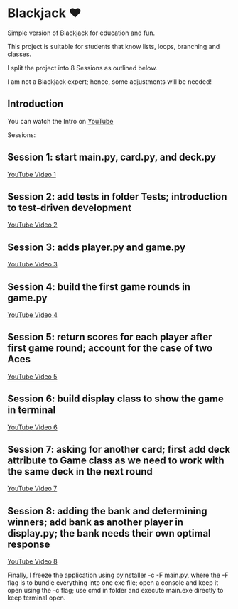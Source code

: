 # Blackjack :hearts:
Simple version of Blackjack for education and fun.

This project is suitable for students that know lists, loops, branching and classes.

I split the project into 8 Sessions as outlined below.

I am not a Blackjack expert; hence, some adjustments will be needed!

## Introduction
You can watch the Intro on [YouTube](https://youtu.be/tS5o3SMwbHw)

Sessions:

## Session 1: start main.py, card.py, and deck.py

[YouTube Video 1](https://youtu.be/ZlNr71VJ__0)

## Session 2: add tests in folder Tests; introduction to test-driven development

[YouTube Video 2](https://youtu.be/XZFGfhhQO8U)

## Session 3: adds player.py and game.py

[YouTube Video 3](https://youtu.be/4kwHQwxyhMI)

## Session 4: build the first game rounds in game.py

[YouTube Video 4](https://youtu.be/1Zm2PLQTW38)

## Session 5: return scores for each player after first game round; account for the case of two Aces 

[YouTube Video 5](https://youtu.be/F683v5N8mBI)

## Session 6: build display class to show the game in terminal

[YouTube Video 6](https://youtu.be/EbWwdEhAbcA)

## Session 7: asking for another card; first add deck attribute to Game class as we need to work with the same deck in the next round

[YouTube Video 7](https://youtu.be/nddOOVBZsnc)

## Session 8: adding the bank and determining winners; add bank as another player in display.py; the bank needs their own optimal response

[YouTube Video 8](https://youtu.be/jPvdoHEAa7Y)

Finally, I freeze the application using pyinstaller -c -F main.py, where the -F flag is to bundle everything into one exe file; 
open a console and keep it open using the -c flag; use cmd in folder and execute main.exe directly to keep terminal open.
